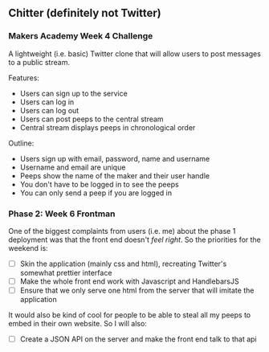 ## Chitter (definitely not Twitter)
### Makers Academy Week 4 Challenge

A lightweight (i.e. basic) Twitter clone that will allow users to post messages to a public stream.

Features:
* Users can sign up to the service
* Users can log in
* Users can log out
* Users can post peeps to the central stream
* Central stream displays peeps in chronological order

Outline:
* Users sign up with email, password, name and username
* Username and email are unique
* Peeps show the name of the maker and their user handle
* You don't have to be logged in to see the peeps
* You can only send a peep if you are logged in

### Phase 2: Week 6 Frontman 

One of the biggest complaints from users (i.e. me) about the phase 1 deployment was that the front end doesn't *feel right*. So the priorities for the weekend is:

- [ ] Skin the application (mainly css and html), recreating Twitter's somewhat prettier interface
- [ ] Make the whole front end work with Javascript and HandlebarsJS
- [ ] Ensure that we only serve one html from the server that will imitate the application

It would also be kind of cool for people to be able to steal all my peeps to embed in their own website. So I will also:

- [ ] Create a JSON API on the server and make the front end talk to that api


